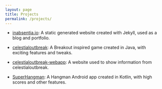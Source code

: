 ```yaml
---
layout: page
title: Projects
permalink: /projects/
---
```

- <a href="https://github.com/inabsencia/inabsentia.io" target="_blank">inabsentia.io</a>: A static generated website created with Jekyll, used as a blog and portfolio.

- <a href="https://github.com/inabsencia/celestialoutbreak" target="_blank">celestialoutbreak</a>: A Breakout inspired game created in Java, with exciting features and tweaks.

- <a href="https://github.com/inabsencia/celestialoutbreak-webapp" target="_blank">celestialoutbreak-webapp</a>: A website used to show information from celestialoutbreak.

- <a href="https://github.com/inabsencia/SuperHangman" target="_blank">SuperHangman</a>: A Hangman Android app created in Kotlin, with high scores and other features.
